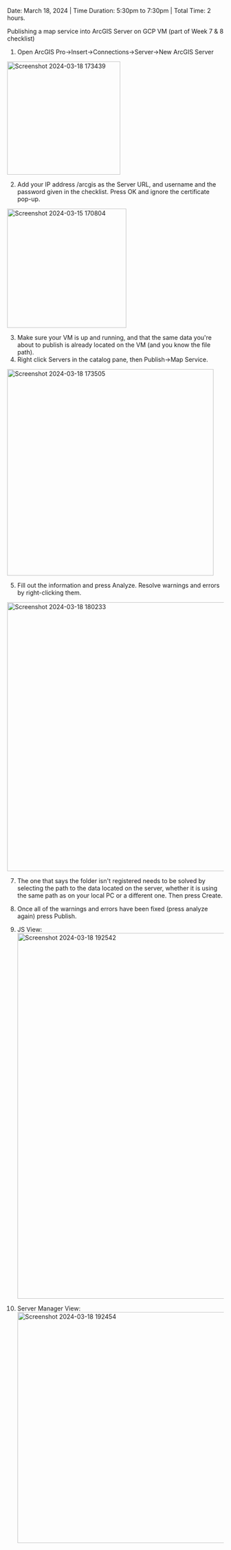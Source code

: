 Date: March 18, 2024 | Time Duration: 5:30pm to 7:30pm | Total Time: 2 hours.

Publishing a map service into ArcGIS Server on GCP VM (part of Week 7 & 8 checklist)
1.	Open ArcGIS Pro->Insert->Connections->Server->New ArcGIS Server
   <img width="263" alt="Screenshot 2024-03-18 173439" src="https://github.com/gracecavanagh/geom99/assets/151089198/b625ddea-837c-4c01-b299-edaf6e269043">
   
2.	Add your IP address /arcgis as the Server URL, and username and the password given in the checklist. Press OK and ignore the certificate pop-up.

<img width="277" alt="Screenshot 2024-03-15 170804" src="https://github.com/gracecavanagh/geom99/assets/151089198/384bde66-5157-4636-8190-87d26d6dcce9">

3. Make sure your VM is up and running, and that the same data you're about to publish is already located on the VM (and you know the file path).
4. Right click Servers in the catalog pane, then Publish->Map Service.
<img width="480" alt="Screenshot 2024-03-18 173505" src="https://github.com/gracecavanagh/geom99/assets/151089198/eb528539-a361-4006-abff-2d551a5309ac">

5. Fill out the information and press Analyze. Resolve warnings and errors by right-clicking them.
<img width="625" alt="Screenshot 2024-03-18 180233" src="https://github.com/gracecavanagh/geom99/assets/151089198/af21bba7-6fb1-4f5b-b983-84ace7c7ff52">

7. The one that says the folder isn't registered needs to be solved by selecting the path to the data located on the server, whether it is using the same path as on your local PC or a different one. Then press Create.
8. Once all of the warnings and errors have been fixed (press analyze again) press Publish.
9. JS View: <img width="850" alt="Screenshot 2024-03-18 192542" src="https://github.com/gracecavanagh/geom99/assets/151089198/37365f35-0cb1-485f-bcc4-a02b4148ee95">

10. Server Manager View: <img width="537" alt="Screenshot 2024-03-18 192454" src="https://github.com/gracecavanagh/geom99/assets/151089198/2560ad9c-88a4-4dae-a673-eb32716a1373">
